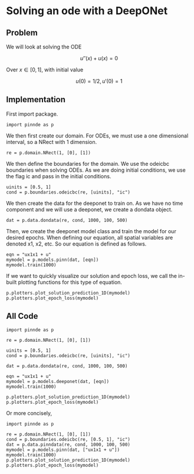 # Solving an ode with a DeepONet

## Problem
We will look at solving the ODE

$$u''(x) + u(x) = 0$$

Over $x\in[0,1]$, with initial value

$$u(0) = 1/2, u'(0) = 1$$

## Implementation
First import package.
    
    import pinnde as p

We then first create our domain. For ODEs, we must use a one dimensional interval, so a NRect with 1 dimension.

    re = p.domain.NRect(1, [0], [1])

We then define the boundaries for the domain. We use the odeicbc boundaries when solving ODEs. As we are doing initial conditions,
we use the flag ic and pass in the initial conditions.

    uinits = [0.5, 1]
    cond = p.boundaries.odeicbc(re, [uinits], "ic")

We then create the data for the deeponet to train on. As we have no time component and we will use a deeponet, we create a dondata object.

    dat = p.data.dondata(re, cond, 1000, 100, 500)

Then, we create the deeponet model class and train the model for our desired epochs. When defining our equation, all spatial variables are denoted
x1, x2, etc. So our equation is defined as follows.

    eqn = "ux1x1 + u"
    mymodel = p.models.pinn(dat, [eqn])
    mymodel.train(1000)

If we want to quickly visualize our solution and epoch loss, we call the in-built plotting functions for this type of equation.

    p.plotters.plot_solution_prediction_1D(mymodel)
    p.plotters.plot_epoch_loss(mymodel)

## All Code

    import pinnde as p

    re = p.domain.NRect(1, [0], [1])

    uinits = [0.5, 1]
    cond = p.boundaries.odeicbc(re, [uinits], "ic")

    dat = p.data.dondata(re, cond, 1000, 100, 500)

    eqn = "ux1x1 + u"
    mymodel = p.models.deeponet(dat, [eqn])
    mymodel.train(1000)

    p.plotters.plot_solution_prediction_1D(mymodel)
    p.plotters.plot_epoch_loss(mymodel)

Or more concisely,

    import pinnde as p

    re = p.domain.NRect(1, [0], [1])
    cond = p.boundaries.odeicbc(re, [0.5, 1], "ic")
    dat = p.data.pinndata(re, cond, 1000, 100, 500)
    mymodel = p.models.pinn(dat, ["ux1x1 + u"])
    mymodel.train(1000)
    p.plotters.plot_solution_prediction_1D(mymodel)
    p.plotters.plot_epoch_loss(mymodel)